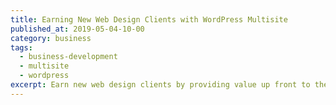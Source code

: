 ```yaml
---
title: Earning New Web Design Clients with WordPress Multisite
published_at: 2019-05-04-10-00
category: business
tags:
  - business-development
  - multisite
  - wordpress
excerpt: Earn new web design clients by providing value up front to the potential client with a WordPress Multisite environment.
---
```

